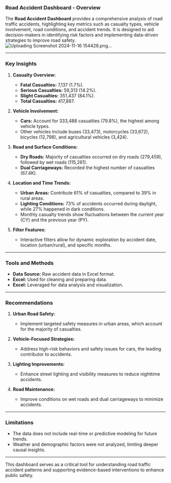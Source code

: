 ### Road Accident Dashboard - Overview  

The **Road Accident Dashboard** provides a comprehensive analysis of road traffic accidents, highlighting key metrics such as casualty types, vehicle involvement, road conditions, and accident trends. It is designed to aid decision-makers in identifying risk factors and implementing data-driven strategies to improve road safety.  
![Uploading Screenshot 2024-11-16 154428.png…]()

---

### Key Insights  

1. **Casualty Overview:**  
   - **Fatal Casualties:** 7,137 (1.7%).  
   - **Serious Casualties:** 59,313 (14.2%).  
   - **Slight Casualties:** 351,437 (84.1%).  
   - **Total Casualties:** 417,887.  

2. **Vehicle Involvement:**  
   - **Cars:** Account for 333,488 casualties (79.8%), the highest among vehicle types.  
   - Other vehicles include buses (33,473), motorcycles (33,672), bicycles (12,798), and agricultural vehicles (3,424).  

3. **Road and Surface Conditions:**  
   - **Dry Roads:** Majority of casualties occurred on dry roads (279,459), followed by wet roads (115,261).  
   - **Dual Carriageways:** Recorded the highest number of casualties (67.4K).  

4. **Location and Time Trends:**  
   - **Urban Areas:** Contribute 61% of casualties, compared to 39% in rural areas.  
   - **Lighting Conditions:** 73% of accidents occurred during daylight, while 27% happened in dark conditions.  
   - Monthly casualty trends show fluctuations between the current year (CY) and the previous year (PY).  

5. **Filter Features:**  
   - Interactive filters allow for dynamic exploration by accident date, location (urban/rural), and specific months.  

---

### Tools and Methods  

- **Data Source:** Raw accident data in Excel format.  
- **Excel:** Used for cleaning and preparing data.  
- **Excel:** Leveraged for data analysis and visualization.  

---

### Recommendations  

1. **Urban Road Safety:**  
   - Implement targeted safety measures in urban areas, which account for the majority of casualties.  

2. **Vehicle-Focused Strategies:**  
   - Address high-risk behaviors and safety issues for cars, the leading contributor to accidents.  

3. **Lighting Improvements:**  
   - Enhance street lighting and visibility measures to reduce nighttime accidents.  

4. **Road Maintenance:**  
   - Improve conditions on wet roads and dual carriageways to minimize accidents.  

---

### Limitations  

- The data does not include real-time or predictive modeling for future trends.  
- Weather and demographic factors were not analyzed, limiting deeper causal insights.  

---

This dashboard serves as a critical tool for understanding road traffic accident patterns and supporting evidence-based interventions to enhance public safety.
